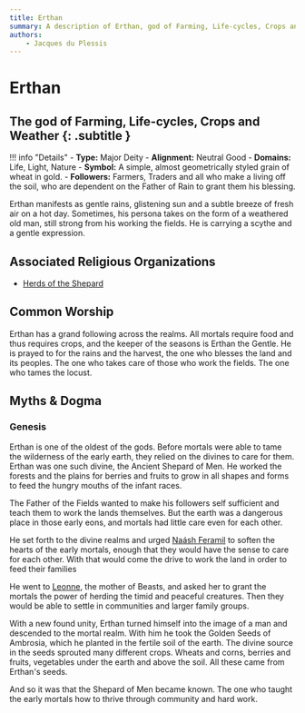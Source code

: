 ```yaml
---
title: Erthan
summary: A description of Erthan, god of Farming, Life-cycles, Crops and Weather.
authors:
    - Jacques du Plessis
---
```

# Erthan
## The god of Farming, Life-cycles, Crops and Weather {: .subtitle }

!!! info "Details"
    - **Type:** Major Deity
    - **Alignment:** Neutral Good
    - **Domains:** Life, Light, Nature
    - **Symbol:** A simple, almost geometrically styled grain of wheat in gold.
    - **Followers:** Farmers, Traders and all who make a living off the soil, who are dependent on the Father of Rain to grant them his blessing.

Erthan manifests as gentle rains, glistening sun and a subtle breeze of fresh air on a hot day.  Sometimes, his persona takes on the form of a weathered old man, still strong from his working the fields.  He is carrying a scythe and a gentle expression.

## Associated Religious Organizations
* [Herds of the Shepard](../../organizations/herds_of_the_shepherd)

## Common Worship
Erthan has a grand following across the realms. All mortals require food and thus requires crops, and the keeper of the seasons is Erthan the Gentle. He is prayed to for the rains and the harvest, the one who blesses the land and its peoples. The one who takes care of those who work the fields. The one who tames the locust.

## Myths & Dogma
### Genesis
Erthan is one of the oldest of the gods. Before mortals were able to tame the wilderness of the early earth, they relied on the divines to care for them. Erthan was one such divine, the Ancient Shepard of Men. He worked the forests and the plains for berries and fruits to grow in all shapes and forms to feed the hungry mouths of the infant races.

The Father of the Fields wanted to make his followers self sufficient and teach them to work the lands themselves. But the earth was a dangerous place in those early eons, and mortals had little care even for each other.

He set forth to the divine realms and urged [Naásh Feramil](../naash_feramil) to soften the hearts of the early mortals, enough that they would have the sense to care for each other. With that would come the drive to work the land in order to feed their families

He went to [Leonne](../leonne), the mother of Beasts, and asked her to grant the mortals the power of herding the timid and peaceful creatures. Then they would be able to settle in communities and larger family groups.

With a new found unity, Erthan turned himself into the image of a man and descended to the mortal realm. With him he took the Golden Seeds of Ambrosia, which he planted in the fertile soil of the earth.  The divine source in the seeds sprouted many different crops. Wheats and corns, berries and fruits, vegetables under the earth and above the soil. All these came from Erthan's seeds.

And so it was that the Shepard of Men became known. The one who taught the early mortals how to thrive through community and hard work.